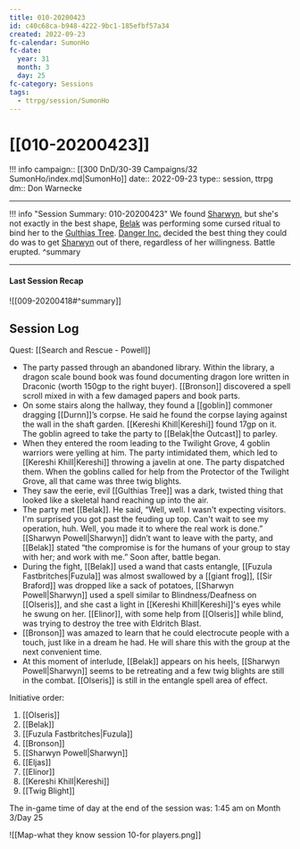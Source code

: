 ```yaml
---
title: 010-20200423
id: c40c68ca-b948-4222-9bc1-185efbf57a34
created: 2022-09-23
fc-calendar: SumonHo
fc-date:
  year: 31
  month: 3
  day: 25
fc-category: Sessions
tags:
  - ttrpg/session/SumonHo
---
```


# [[010-20200423]]

!!! info
    campaign:: [[300 DnD/30-39 Campaigns/32 SumonHo/index.md|SumonHo]]
    date:: 2022-09-23
    type:: session, ttrpg
    dm:: Don Warnecke


---
!!! info "Session Summary: 010-20200423"
    We found [Sharwyn](app://obsidian.md/Sharwyn%20Powell), but she's not exactly in the best shape, [Belak](app://obsidian.md/Belak) was performing some cursed ritual to bind her to the [Gulthias Tree](app://obsidian.md/Gulthias%20Tree). [Danger Inc.](app://obsidian.md/Danger%20Inc.) decided the best thing they could do was to get [Sharwyn](app://obsidian.md/Sharwyn%20Powell) out of there, regardless of her willingness. Battle erupted.
    ^summary

---


#### Last Session Recap

![[009-20200418#^summary]]

## Session Log


Quest: [[Search and Rescue - Powell]]

- The party passed through an abandoned library. Within the library, a dragon scale bound book was found documenting dragon lore written in Draconic (worth 150gp to the right buyer). [[Bronson]] discovered a spell scroll mixed in with a few damaged papers and book parts. 
- On some stairs along the hallway, they found a [[goblin]] commoner dragging [[Durnn]]’s corpse. He said he found the corpse laying against the wall in the shaft garden. [[Kereshi Khill|Kereshi]] found 17gp on it. The goblin agreed to take the party to [[Belak|the Outcast]] to parley.
- When they entered the room leading to the Twilight Grove, 4 goblin warriors were yelling at him. The party intimidated them, which led to [[Kereshi Khill|Kereshi]] throwing a javelin at one. The party dispatched them. When the goblins called for help from the Protector of the Twilight Grove, all that came was three twig blights.
- They saw the eerie, evil [[Gulthias Tree]] was a dark, twisted thing that looked like a skeletal hand reaching up into the air.
- The party met [[Belak]]. He said, “Well, well. I wasn't expecting visitors. I'm surprised you got past the feuding up top. Can't wait to see my operation, huh. Well, you made it to where the real work is done.” [[Sharwyn Powell|Sharwyn]] didn’t want to leave with the party, and [[Belak]] stated “the compromise is for the humans of your group to stay with her; and work with me.” Soon after, battle began.
- During the fight, [[Belak]] used a wand that casts entangle, [[Fuzula Fastbritches|Fuzula]] was almost swallowed by a [[giant frog]], [[Sir Braford]] was dropped like a sack of potatoes, [[Sharwyn Powell|Sharwyn]] used a spell similar to Blindness/Deafness on [[Olseris]], and she cast a light in [[Kereshi Khill|Kereshi]]'s eyes while he swung on her. [[Elinor]], with some help from [[Olseris]] while blind, was trying to destroy the tree with Eldritch Blast.
- [[Bronson]] was amazed to learn that he could electrocute people with a touch, just like in a dream he had. He will share this with the group at the next convenient time.
- At this moment of interlude, [[Belak]] appears on his heels, [[Sharwyn Powell|Sharwyn]] seems to be retreating and a few twig blights are still in the combat. [[Olseris]] is still in the entangle spell area of effect.

Initiative order: 

1. [[Olseris]]
2. [[Belak]]
3. [[Fuzula Fastbritches|Fuzula]]
4. [[Bronson]]
5. [[Sharwyn Powell|Sharwyn]]
6. [[Eljas]]
7. [[Elinor]]
8. [[Kereshi Khill|Kereshi]]
9. [[Twig Blight]]

The in-game time of day at the end of the session was: 1:45 am on Month 3/Day 25

![[Map-what they know session 10-for players.png]]
